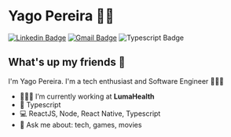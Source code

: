# Yago Pereira 👨🏻 
[![Linkedin Badge](https://img.shields.io/badge/-Yago%20Pereira-blue?style=for-the-badge&logo=Linkedin&logoColor=white&link=https://www.linkedin.com/in/ypazevedo/)](https://www.linkedin.com/in/ypazevedo/) 
[![Gmail Badge](https://img.shields.io/badge/-yago.pereira.az@gmail.com-c14438?style=for-the-badge&logo=Gmail&logoColor=white&link=mailto:fhugoduarte@gmail.com)](mailto:yago.pereira.az@gmail.com)
![Typescript Badge](https://img.shields.io/badge/typescript-blue?logo=typescript&style=for-the-badge)

## What's up my friends 👋
I'm Yago Pereira.
I'm a tech enthusiast and Software Engineer 👨🏻‍💻

- 👨🏻‍⚕️ I’m currently working at **LumaHealth**
- 💙 Typescript
- 💻 ReactJS, Node, React Native, Typescript
- 💬   Ask me about: tech, games, movies
